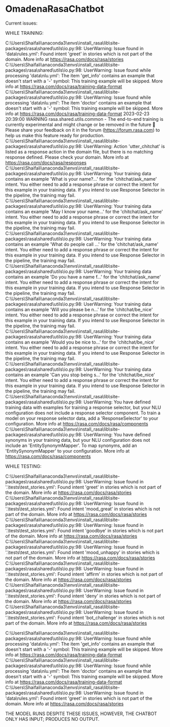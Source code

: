 # OmadenaRasaChatbot


Current issues:


WHILE TRAINING:


C:\Users\Shaifali\anaconda3\envs\install_rasa\lib\site-packages\rasa\shared\utils\io.py:98: UserWarning: Issue found in 'data\rules.yml':
Found intent 'greet' in stories which is not part of the domain.
  More info at https://rasa.com/docs/rasa/stories
C:\Users\Shaifali\anaconda3\envs\install_rasa\lib\site-packages\rasa\shared\utils\io.py:98: UserWarning: Issue found while processing 'data\nlu.yml': The item 'get_info' contains an example that doesn't start with a '-' symbol:
This training example will be skipped.
  More info at https://rasa.com/docs/rasa/training-data-format
C:\Users\Shaifali\anaconda3\envs\install_rasa\lib\site-packages\rasa\shared\utils\io.py:98: UserWarning: Issue found while processing 'data\nlu.yml': The item 'doctor' contains an example that doesn't start with a '-' symbol:
This training example will be skipped.
  More info at https://rasa.com/docs/rasa/training-data-format
2023-02-23 20:39:00 WARNING  rasa.shared.utils.common  - The end-to-end training is currently experimental and might change or be removed in the future 🔬 Please share your feedback on it in the forum (https://forum.rasa.com) to help us make this feature ready for production.
C:\Users\Shaifali\anaconda3\envs\install_rasa\lib\site-packages\rasa\shared\utils\io.py:98: UserWarning: Action 'utter_chitchat' is listed as a response action in the domain file, but there is no matching response defined. Please check your domain.
  More info at https://rasa.com/docs/rasa/responses
C:\Users\Shaifali\anaconda3\envs\install_rasa\lib\site-packages\rasa\shared\utils\io.py:98: UserWarning: Your training data contains an example 'What is your name?...' for the 'chitchat/ask_name' intent. You either need to add a response phrase or correct the intent for this example in your training data. If you intend to use Response Selector in the pipeline, the training may fail.
C:\Users\Shaifali\anaconda3\envs\install_rasa\lib\site-packages\rasa\shared\utils\io.py:98: UserWarning: Your training data contains an example 'May I know your name...' for the 'chitchat/ask_name' intent. You either need to add a response phrase or correct the intent for this example in your training data. If you intend to use Response Selector in the pipeline, the training may fail.
C:\Users\Shaifali\anaconda3\envs\install_rasa\lib\site-packages\rasa\shared\utils\io.py:98: UserWarning: Your training data contains an example 'What do people call ...' for the 'chitchat/ask_name' intent. You either need to add a response phrase or correct the intent for this example in your training data. If you intend to use Response Selector in the pipeline, the training may fail.
C:\Users\Shaifali\anaconda3\envs\install_rasa\lib\site-packages\rasa\shared\utils\io.py:98: UserWarning: Your training data contains an example 'Do you have a name f...' for the 'chitchat/ask_name' intent. You either need to add a response phrase or correct the intent for this example in your training data. If you intend to use Response Selector in the pipeline, the training may fail.
C:\Users\Shaifali\anaconda3\envs\install_rasa\lib\site-packages\rasa\shared\utils\io.py:98: UserWarning: Your training data contains an example 'Will you please be n...' for the 'chitchat/be_nice' intent. You either need to add a response phrase or correct the intent for this example in your training data. If you intend to use Response Selector in the pipeline, the training may fail.
C:\Users\Shaifali\anaconda3\envs\install_rasa\lib\site-packages\rasa\shared\utils\io.py:98: UserWarning: Your training data contains an example 'Would you be nice to...' for the 'chitchat/be_nice' intent. You either need to add a response phrase or correct the intent for this example in your training data. If you intend to use Response Selector in the pipeline, the training may fail.
C:\Users\Shaifali\anaconda3\envs\install_rasa\lib\site-packages\rasa\shared\utils\io.py:98: UserWarning: Your training data contains an example 'Can you stop being s...' for the 'chitchat/be_nice' intent. You either need to add a response phrase or correct the intent for this example in your training data. If you intend to use Response Selector in the pipeline, the training may fail.
C:\Users\Shaifali\anaconda3\envs\install_rasa\lib\site-packages\rasa\shared\utils\io.py:98: UserWarning: You have defined training data with examples for training a response selector, but your NLU configuration does not include a response selector component. To train a model on your response selector data, add a 'ResponseSelector' to your configuration.
  More info at https://rasa.com/docs/rasa/components
C:\Users\Shaifali\anaconda3\envs\install_rasa\lib\site-packages\rasa\shared\utils\io.py:98: UserWarning: You have defined synonyms in your training data, but your NLU configuration does not include an 'EntitySynonymMapper'. To map synonyms, add an 'EntitySynonymMapper' to your configuration.
  More info at https://rasa.com/docs/rasa/components



WHILE TESTING: 

C:\Users\Shaifali\anaconda3\envs\install_rasa\lib\site-packages\rasa\shared\utils\io.py:98: UserWarning: Issue found in '.\tests\test_stories.yml':
Found intent 'greet' in stories which is not part of the domain.
  More info at https://rasa.com/docs/rasa/stories
C:\Users\Shaifali\anaconda3\envs\install_rasa\lib\site-packages\rasa\shared\utils\io.py:98: UserWarning: Issue found in '.\tests\test_stories.yml':
Found intent 'mood_great' in stories which is not part of the domain.
  More info at https://rasa.com/docs/rasa/stories
C:\Users\Shaifali\anaconda3\envs\install_rasa\lib\site-packages\rasa\shared\utils\io.py:98: UserWarning: Issue found in '.\tests\test_stories.yml':
Found intent 'goodbye' in stories which is not part of the domain.
  More info at https://rasa.com/docs/rasa/stories
C:\Users\Shaifali\anaconda3\envs\install_rasa\lib\site-packages\rasa\shared\utils\io.py:98: UserWarning: Issue found in '.\tests\test_stories.yml':
Found intent 'mood_unhappy' in stories which is not part of the domain.
  More info at https://rasa.com/docs/rasa/stories
C:\Users\Shaifali\anaconda3\envs\install_rasa\lib\site-packages\rasa\shared\utils\io.py:98: UserWarning: Issue found in '.\tests\test_stories.yml':
Found intent 'affirm' in stories which is not part of the domain.
  More info at https://rasa.com/docs/rasa/stories
C:\Users\Shaifali\anaconda3\envs\install_rasa\lib\site-packages\rasa\shared\utils\io.py:98: UserWarning: Issue found in '.\tests\test_stories.yml':
Found intent 'deny' in stories which is not part of the domain.
  More info at https://rasa.com/docs/rasa/stories
C:\Users\Shaifali\anaconda3\envs\install_rasa\lib\site-packages\rasa\shared\utils\io.py:98: UserWarning: Issue found in '.\tests\test_stories.yml':
Found intent 'bot_challenge' in stories which is not part of the domain.
  More info at https://rasa.com/docs/rasa/stories
  



C:\Users\Shaifali\anaconda3\envs\install_rasa\lib\site-packages\rasa\shared\utils\io.py:98: UserWarning: Issue found while processing 'data\nlu.yml': The item 'get_info' contains an example that doesn't start with a '-' symbol:
This training example will be skipped.
  More info at https://rasa.com/docs/rasa/training-data-format
C:\Users\Shaifali\anaconda3\envs\install_rasa\lib\site-packages\rasa\shared\utils\io.py:98: UserWarning: Issue found while processing 'data\nlu.yml': The item 'doctor' contains an example that doesn't start with a '-' symbol:
This training example will be skipped.
  More info at https://rasa.com/docs/rasa/training-data-format
C:\Users\Shaifali\anaconda3\envs\install_rasa\lib\site-packages\rasa\shared\utils\io.py:98: UserWarning: Issue found in 'data\rules.yml':
Found intent 'greet' in stories which is not part of the domain.
  More info at https://rasa.com/docs/rasa/stories
  
  
  
  
  THE MODEL RUNS DESPITE THESE ISSUES, HOWEVER, THE CHATBOT ONLY HAS INPUT; PRODUCES NO OUTPUT.
  
  
  

